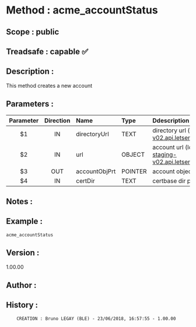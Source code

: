 ﻿# **Method :** acme_accountStatus## **Scope :** public## **Treadsafe :** capable ✅ ## **Description :** This method creates a new account## **Parameters :** | Parameter | Direction | Name | Type | Ddescription | |:----:|:----:|:----|:----|:----| | $1 | IN | directoryUrl | TEXT | directory url (e.g. "https://acme-v02.api.letsencrypt.org/directory") | | $2 | IN | url | OBJECT | account url (location) (e.g. "https://acme-staging-v02.api.letsencrypt.org/acme/acct/12345678") | | $3 | OUT | accountObjPrt | POINTER | account object pointer | | $4 | IN | certDir | TEXT | certbase dir path | ## **Notes :** ## **Example :** ```acme_accountStatus```## **Version :** 1.00.00## **Author :** ## **History :**          CREATION : Bruno LEGAY (BLE) - 23/06/2018, 16:57:55 - 1.00.00